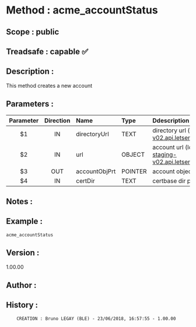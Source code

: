 ﻿# **Method :** acme_accountStatus## **Scope :** public## **Treadsafe :** capable ✅ ## **Description :** This method creates a new account## **Parameters :** | Parameter | Direction | Name | Type | Ddescription | |:----:|:----:|:----|:----|:----| | $1 | IN | directoryUrl | TEXT | directory url (e.g. "https://acme-v02.api.letsencrypt.org/directory") | | $2 | IN | url | OBJECT | account url (location) (e.g. "https://acme-staging-v02.api.letsencrypt.org/acme/acct/12345678") | | $3 | OUT | accountObjPrt | POINTER | account object pointer | | $4 | IN | certDir | TEXT | certbase dir path | ## **Notes :** ## **Example :** ```acme_accountStatus```## **Version :** 1.00.00## **Author :** ## **History :**          CREATION : Bruno LEGAY (BLE) - 23/06/2018, 16:57:55 - 1.00.00